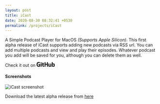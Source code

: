 ```yaml
---
layout: post
title: iCast
date: 2020-08-30 08:32:41 +0530
permalink: /projects/iCast
---
```



A Simple Podcast Player for MacOS _(Supports Apple Silicon)_. This first alpha release of iCast supports adding new podcasts via RSS url. You can add multiple podcasts and view and play their episodes. Whatever podcast you add will be saved for you, although you can delete them as well.


Check it out on  <a href="https://github.com/axayjha/iCast" target="_blank"><img src="https://github.com/axayjha/axayjha.github.io/raw/master/img/github.png" width="60px"></a>




<h4>Screenshots</h4>
<img width="800" alt="iCast screenshot" src="https://user-images.githubusercontent.com/10881563/86213012-a66ef700-bb96-11ea-9206-cb5fdd0b82ae.png">

Download the latest alpha release from <a href="https://github.com/axayjha/iCast/releases">here</a>
